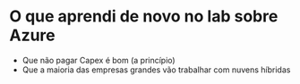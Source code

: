 # O que aprendi de novo no lab sobre Azure

- Que não pagar Capex é bom (a princípio)
- Que a maioria das empresas grandes vão trabalhar com nuvens híbridas
